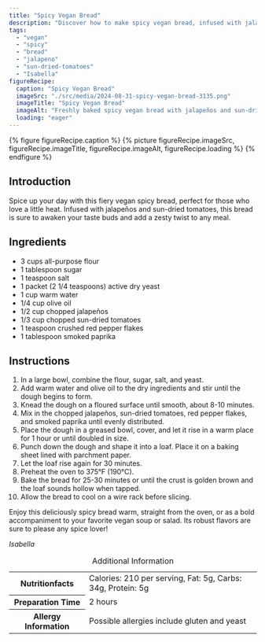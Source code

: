 ```yaml
---
title: "Spicy Vegan Bread"
description: "Discover how to make spicy vegan bread, infused with jalapeños and sun-dried tomatoes, perfect for those who love a fiery flavor."
tags:
  - "vegan"
  - "spicy"
  - "bread"
  - "jalapeno"
  - "sun-dried-tomatoes"
  - "Isabella"
figureRecipe: 
  caption: "Spicy Vegan Bread"
  imageSrc: "./src/media/2024-08-31-spicy-vegan-bread-3135.png"
  imageTitle: "Spicy Vegan Bread"
  imageAlt: "Freshly baked spicy vegan bread with jalapeños and sun-dried tomatoes, golden-brown crust, on a wooden table with olive oil and white napkin."
  loading: "eager"
---
```


{% figure figureRecipe.caption %}
{% picture figureRecipe.imageSrc, figureRecipe.imageTitle, figureRecipe.imageAlt, figureRecipe.loading %}
{% endfigure %}

## Introduction

Spice up your day with this fiery vegan spicy bread, perfect for those who love a little heat. Infused with jalapeños and sun-dried tomatoes, this bread is sure to awaken your taste buds and add a zesty twist to any meal.

## Ingredients

- 3 cups all-purpose flour
- 1 tablespoon sugar
- 1 teaspoon salt
- 1 packet (2 1/4 teaspoons) active dry yeast
- 1 cup warm water
- 1/4 cup olive oil
- 1/2 cup chopped jalapeños
- 1/3 cup chopped sun-dried tomatoes
- 1 teaspoon crushed red pepper flakes
- 1 tablespoon smoked paprika

## Instructions

1. In a large bowl, combine the flour, sugar, salt, and yeast.
2. Add warm water and olive oil to the dry ingredients and stir until the dough begins to form.
3. Knead the dough on a floured surface until smooth, about 8-10 minutes.
4. Mix in the chopped jalapeños, sun-dried tomatoes, red pepper flakes, and smoked paprika until evenly distributed.
5. Place the dough in a greased bowl, cover, and let it rise in a warm place for 1 hour or until doubled in size.
6. Punch down the dough and shape it into a loaf. Place it on a baking sheet lined with parchment paper.
7. Let the loaf rise again for 30 minutes.
8. Preheat the oven to 375°F (190°C).
9. Bake the bread for 25-30 minutes or until the crust is golden brown and the loaf sounds hollow when tapped.
10. Allow the bread to cool on a wire rack before slicing.

Enjoy this deliciously spicy bread warm, straight from the oven, or as a bold accompaniment to your favorite vegan soup or salad. Its robust flavors are sure to please any spice lover!

*Isabella*

<table><caption class='sr-only'>Additional Information</caption><tr><th>Nutritionfacts</th><td>Calories: 210 per serving, Fat: 5g, Carbs: 34g, Protein: 5g&nbsp;</td></tr><tr><th>Preparation Time</th><td>2 hours&nbsp;</td></tr><tr><th>Allergy Information</th><td>Possible allergies include gluten and yeast&nbsp;</td></tr></table>

